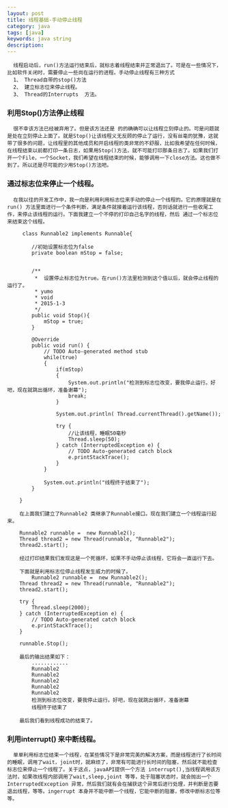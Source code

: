 ```yaml
---
layout: post
title: 线程基础-手动停止线程
category: java
tags: [java]
keywords: java string
description: 
---
```


      线程启动后，run()方法运行结束后，就标志着线程结束并正常退出了。可是在一些情况下，比如软件关闭时，需要停止一些尚在运行的进程。手动停止线程有三种方式  
      1、 Thread自带的stop()方法
      2、 建立标志位来停止线程。
      3、 Thread的Interrupts  方法。
      
###       利用Stop()方法停止线程
      很不幸该方法已经被弃用了。但是该方法还是 的的确确可以让线程立刻停止的。可是问题就是处在立刻停止上面了。就是Stop()让该线程义无反顾的停止了运行，没有丝毫的犹豫，这就带了很多的问题，让线程里的其他成员和开启线程的类非常的不舒服，比如我希望在任何时候，在线程结束以前都打印一条日志，如果用Stop()方法，就不可能打印那条日志了。如果我们打开一个File，一个Socket，我们希望在线程结束的时候，能够调用一下close方法。这也做不到了。所以还是尽可能的少用Stop()方法吧。
           
###     通过标志位来停止一个线程。
      在我以往的开发工作中，我一向是利用利用标志位来手动的停止一个线程的。它的原理就是在run() 方法里面进行一个条件判断，满足条件就接着运行该线程，否则话就进行一些收尾工作，来停止该线程的运行。下面我建立一个不停的打印自己名字的线程，然后 通过一个标志位来结束这个线程。
         
         class Runnable2 implements Runnable{
		
			//初始设置标志位为false
			private boolean mStop = false;
			
			
			/**
			 *  设置停止标志位为true。在run()方法里检测到这个值以后，就会停止线程的运行了。
			 * yumo
			 * void
			 * 2015-1-3
			 */
			public void Stop(){
				mStop = true;
			}
	
			@Override
			public void run() {
				// TODO Auto-generated method stub
				while(true)
				{
					if(mStop) 
					{
						System.out.println("检测到标志位改变，要我停止运行。好吧，现在就跳出循环，准备谢幕");
						break;
					}
					
					System.out.println( Thread.currentThread().getName());
					
					try {
						//让该线程，睡眠50毫秒
						Thread.sleep(50);
					} catch (InterruptedException e) {
						// TODO Auto-generated catch block
						e.printStackTrace();
					}
				}
				
				System.out.println("线程终于结束了");
			}
			
		}
			
		在上面我们建立了Runnable2 类继承了Runnable接口。现在我们建立一个线程运行起来。
		
		Runnable2 runnable =  new Runnable2();
		Thread thread2 = new Thread(runnable, "Runnable2");
		thread2.start();
		
		经过打印结果我们发现这是一个死循环，如果不手动停止该线程，它将会一直运行下去。
		
		下面就是利用标志位停止线程发生威力的时候了。
	        Runnable2 runnable =  new Runnable2();
		Thread thread2 = new Thread(runnable, "Runnable2");
		thread2.start();
		
		try {
			Thread.sleep(2000);
		} catch (InterruptedException e) {
			// TODO Auto-generated catch block
			e.printStackTrace();
		}
		
		runnable.Stop();
		
		最后的输出结果如下：
			............
			Runnable2
			Runnable2
			Runnable2
			Runnable2
			Runnable2
			检测到标志位改变，要我停止运行。好吧，现在就跳出循环，准备谢幕
			线程终于结束了
		
		最后我们看到线程成功的结束了。
		
### 	利用interrupt() 来中断线程。

      单单利用标志位结束一个线程，在某些情况下是非常完美的解决方案，而是线程进行了长时间的睡眠，调用了wait，joint时，就麻烦了，非常有可能进行长时间的阻塞，然后就不能检查标志位来停止一个线程了。关于这点，javaAPI提供一个方法 interrupt(),当线程调用该方法时，如果改线程内部调用了wait,sleep,joint 等等，处于阻塞状态时，就会抛出一个InterruptedException 异常，然后我们就有会在捕获这个异常后进行处理，并判断是否要退出线程，等等。ingerrupt 本身并不能中断一个线程，它能中断的阻塞，修改中断标志位等等。
      

